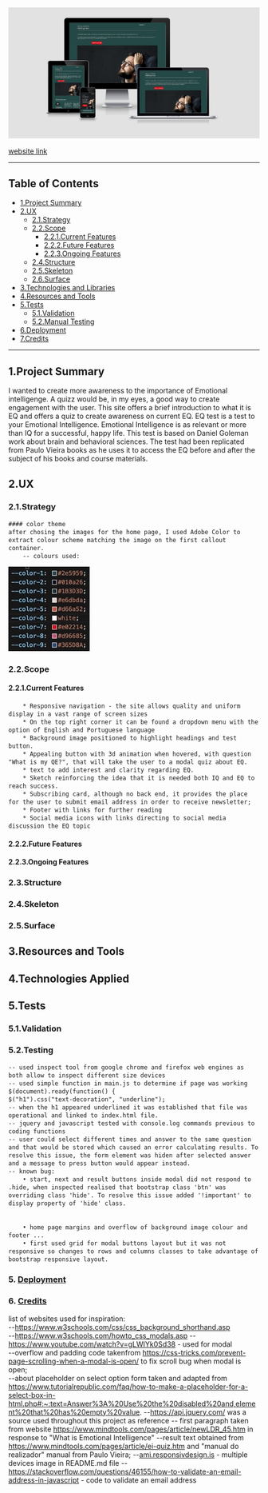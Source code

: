 <img src="assets/images/multiple-devices.jpeg" style="margin: 0;">

[website link](https://veraleitaodev.github.io/EQ_test/)

---

## Table of Contents

- [1.Project Summary](#1.Project-Summary)
- [2.UX](#2.UX)
  - [2.1.Strategy](#2.1.Strategy)
  - [2.2.Scope](#2.2.Scope)
    - [2.2.1.Current Features](#2.2.1.Current-Features)
    - [2.2.2.Future Features](#2.2.2.Future-Features)
    - [2.2.3.Ongoing Features](#2.2.3.Ongoing-Features)
  - [2.4.Structure](#2.4.Structure)
  - [2.5.Skeleton](#2.5.Skeleton)
  - [2.6.Surface](#2.6.Surface)
- [3.Technologies and Libraries](#3.Technologies-and-Libraries)
- [4.Resources and Tools](#4.Resources-and-Tools)
- [5.Tests](#5.Tests)
  - [5.1.Validation](#5.1.Validation)
  - [5.2.Manual Testing](#5.2.Manual-Testing)
- [6.Deployment](#6.Deployment)
- [7.Credits](#7.Credits)

---

## 1.Project Summary

I wanted to create more awareness to the importance of Emotional intelligenge.
A quizz would be, in my eyes, a good way to create engagement with the user. This site offers a brief introduction to what it is EQ and offers a quiz to create awareness on current EQ.
EQ test is a test to your Emotional Intelligence. Emotional Intelligence is as relevant or more than IQ for a successful, happy life.
This test is based on Daniel Goleman work about brain and behavioral sciences. The test had been replicated from Paulo Vieira books as he uses it to access the EQ before and after the subject of his books and course materials.

## 2.UX

### 2.1.Strategy

    #### color theme
    after chosing the images for the home page, I used Adobe Color to extract colour scheme matching the image on the first callout container.
        -- colours used:

<img src="assets/images/color-scheme.jpeg">

### 2.2.Scope

#### 2.2.1.Current Features

        * Responsive navigation - the site allows quality and uniform display in a vast range of screen sizes
        * On the top right corner it can be found a dropdown menu with the option of English and Portuguese language
        * Background image positioned to highlight headings and test button. 
        * Appealing button with 3d animation when hovered, with question "What is my QE?", that will take the user to a modal quiz about EQ.  
        * text to add interest and clarity regarding EQ. 
        * Sketch reinforcing the idea that it is needed both IQ and EQ to reach success. 
        * Subscribing card, although no back end, it provides the place for the user to submit email address in order to receive newsletter;
        * Footer with links for further reading
        * Social media icons with links directing to social media discussion the EQ topic
#### 2.2.2.Future Features

#### 2.2.3.Ongoing Features

### 2.3.Structure

### 2.4.Skeleton

### 2.5.Surface

## 3.Resources and Tools

## 4.Technologies Applied

## 5.Tests

### 5.1.Validation

### 5.2.Testing

    -- used inspect tool from google chrome and firefox web engines as both allow to inspect different size devices
    -- used simple function in main.js to determine if page was working $(document).ready(function() {
    $("h1").css("text-decoration", "underline");
    -- when the h1 appeared underlined it was established that file was operational and linked to index.html file.
    -- jquery and javascript tested with console.log commands previous to coding functions
    -- user could select different times and answer to the same question and that would be stored which caused an error calculating results. To resolve this issue, the form element was hiden after selected answer and a message to press button would appear instead.
    -- known bug:
        • start, next and result buttons inside modal did not respond to .hide, when inspected realised that bootstrap class 'btn' was overriding class 'hide'. To resolve this issue added '!important' to display property of 'hide' class.


        • home page margins and overflow of background image colour and footer ...
        • first used grid for modal buttons layout but it was not responsive so changes to rows and columns classes to take advantage of bootstrap responsive layout.


### 5. [Deployment](#deployment)

### 6. [Credits](#credits)

list of websites used for inspiration:  
 --https://www.w3schools.com/css/css_background_shorthand.asp  
 --https://www.w3schools.com/howto_css_modals.asp
--https://www.youtube.com/watch?v=gLWIYk0Sd38 - used for modal  
 --overflow and padding code takenfrom https://css-tricks.com/prevent-page-scrolling-when-a-modal-is-open/ to fix scroll bug when modal is open;  
 --about placeholder on select option form taken and adapted from https://www.tutorialrepublic.com/faq/how-to-make-a-placeholder-for-a-select-box-in-html.php#:~:text=Answer%3A%20Use%20the%20disabled%20and,element%20that%20has%20empty%20value.
--https://api.jquery.com/ was a source used throughout this project as reference
-- first paragraph taken from website https://www.mindtools.com/pages/article/newLDR_45.htm in response to "What is Emotional Intelligence"
--result text obtained from https://www.mindtools.com/pages/article/ei-quiz.htm and "manual do realizador" manual from Paulo Vieira;
--[ami.responsivdesign.is](http://ami.responsivedesign.is) - multiple devices image in README.md file
--https://stackoverflow.com/questions/46155/how-to-validate-an-email-address-in-javascript - code to validate an email address
